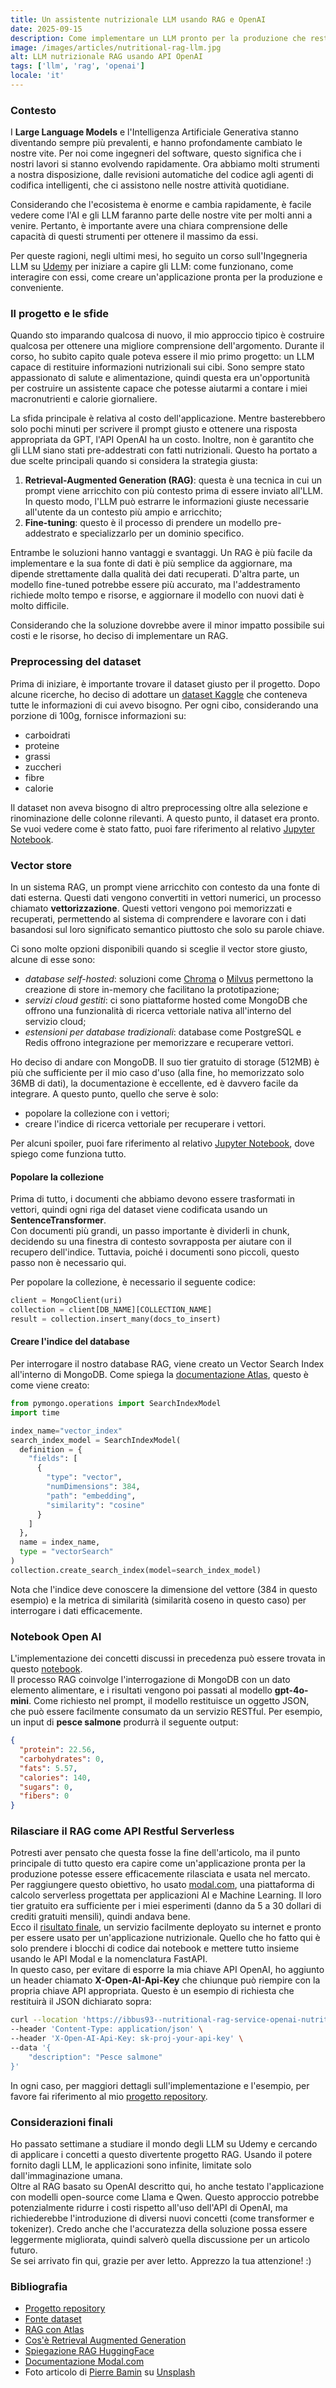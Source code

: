 ```yaml
---
title: Un assistente nutrizionale LLM usando RAG e OpenAI
date: 2025-09-15
description: Come implementare un LLM pronto per la produzione che restituisce informazioni nutrizionali sui cibi usando RAG
image: /images/articles/nutritional-rag-llm.jpg
alt: LLM nutrizionale RAG usando API OpenAI
tags: ['llm', 'rag', 'openai']
locale: 'it'
---
```


### Contesto

I **Large Language Models** e l'Intelligenza Artificiale Generativa stanno diventando sempre più prevalenti, e hanno profondamente cambiato le nostre vite. Per noi come ingegneri del software, questo significa che i nostri lavori si stanno evolvendo rapidamente. Ora abbiamo molti strumenti a nostra disposizione, dalle revisioni automatiche del codice agli agenti di codifica intelligenti, che ci assistono nelle nostre attività quotidiane.

Considerando che l'ecosistema è enorme e cambia rapidamente, è facile vedere come l'AI e gli LLM faranno parte delle nostre vite per molti anni a venire. Pertanto, è importante avere una chiara comprensione delle capacità di questi strumenti per ottenere il massimo da essi.

Per queste ragioni, negli ultimi mesi, ho seguito un corso sull'Ingegneria LLM su <a href="https://www.udemy.com/course/llm-engineering-master-ai-and-large-language-models/" target="_blank">Udemy</a> per iniziare a capire gli LLM: come funzionano, come interagire con essi, come creare un'applicazione pronta per la produzione e conveniente.

### Il progetto e le sfide

Quando sto imparando qualcosa di nuovo, il mio approccio tipico è costruire qualcosa per ottenere una migliore comprensione dell'argomento. Durante il corso, ho subito capito quale poteva essere il mio primo progetto: un LLM capace di restituire informazioni nutrizionali sui cibi. Sono sempre stato appassionato di salute e alimentazione, quindi questa era un'opportunità per costruire un assistente capace che potesse aiutarmi a contare i miei macronutrienti e calorie giornaliere.

La sfida principale è relativa al costo dell'applicazione. Mentre basterebbero solo pochi minuti per scrivere il prompt giusto e ottenere una risposta appropriata da GPT, l'API OpenAI ha un costo. Inoltre, non è garantito che gli LLM siano stati pre-addestrati con fatti nutrizionali. Questo ha portato a due scelte principali quando si considera la strategia giusta:

1. **Retrieval-Augmented Generation (RAG)**: questa è una tecnica in cui un prompt viene arricchito con più contesto prima di essere inviato all'LLM. In questo modo, l'LLM può estrarre le informazioni giuste necessarie all'utente da un contesto più ampio e arricchito;
2. **Fine-tuning**: questo è il processo di prendere un modello pre-addestrato e specializzarlo per un dominio specifico.

Entrambe le soluzioni hanno vantaggi e svantaggi. Un RAG è più facile da implementare e la sua fonte di dati è più semplice da aggiornare, ma dipende strettamente dalla qualità dei dati recuperati. D'altra parte, un modello fine-tuned potrebbe essere più accurato, ma l'addestramento richiede molto tempo e risorse, e aggiornare il modello con nuovi dati è molto difficile.

Considerando che la soluzione dovrebbe avere il minor impatto possibile sui costi e le risorse, ho deciso di implementare un RAG.

### Preprocessing del dataset

Prima di iniziare, è importante trovare il dataset giusto per il progetto. Dopo alcune ricerche, ho deciso di adottare un <a href="https://www.kaggle.com/datasets/shrutisaxena/food-nutrition-dataset" target="_blank">dataset Kaggle</a> che conteneva tutte le informazioni di cui avevo bisogno. Per ogni cibo, considerando una porzione di 100g, fornisce informazioni su:

- carboidrati
- proteine
- grassi
- zuccheri
- fibre
- calorie

Il dataset non aveva bisogno di altro preprocessing oltre alla selezione e rinominazione delle colonne rilevanti. A questo punto, il dataset era pronto. Se vuoi vedere come è stato fatto, puoi fare riferimento al relativo <a href="https://github.com/federicoibba/nutritional-information-rag/blob/main/notebooks/0_dataset-food.ipynb" target="_blank">Jupyter Notebook</a>.

### Vector store

In un sistema RAG, un prompt viene arricchito con contesto da una fonte di dati esterna. Questi dati vengono convertiti in vettori numerici, un processo chiamato **vettorizzazione**. Questi vettori vengono poi memorizzati e recuperati, permettendo al sistema di comprendere e lavorare con i dati basandosi sul loro significato semantico piuttosto che solo su parole chiave.

Ci sono molte opzioni disponibili quando si sceglie il vector store giusto, alcune di esse sono:

- _database self-hosted_: soluzioni come <a href="https://www.trychroma.com/" target="_blank">Chroma</a> o <a href="https://milvus.io/" target="_blank">Milvus</a> permettono la creazione di store in-memory che facilitano la prototipazione;
- _servizi cloud gestiti_: ci sono piattaforme hosted come MongoDB che offrono una funzionalità di ricerca vettoriale nativa all'interno del servizio cloud;
- _estensioni per database tradizionali_: database come PostgreSQL e Redis offrono integrazione per memorizzare e recuperare vettori.

Ho deciso di andare con MongoDB. Il suo tier gratuito di storage (512MB) è più che sufficiente per il mio caso d'uso (alla fine, ho memorizzato solo 36MB di dati), la documentazione è eccellente, ed è davvero facile da integrare. A questo punto, quello che serve è solo:

- popolare la collezione con i vettori;
- creare l'indice di ricerca vettoriale per recuperare i vettori.

Per alcuni spoiler, puoi fare riferimento al relativo <a href="https://github.com/federicoibba/nutritional-information-rag/blob/main/notebooks/1_create_vectorstore.ipynb" target="_blank">Jupyter Notebook</a>, dove spiego come funziona tutto.

#### Popolare la collezione

Prima di tutto, i documenti che abbiamo devono essere trasformati in vettori, quindi ogni riga del dataset viene codificata usando un **SentenceTransformer**.  
Con documenti più grandi, un passo importante è dividerli in chunk, decidendo su una finestra di contesto sovrapposta per aiutare con il recupero dell'indice. Tuttavia, poiché i documenti sono piccoli, questo passo non è necessario qui.

Per popolare la collezione, è necessario il seguente codice:

```python
client = MongoClient(uri)
collection = client[DB_NAME][COLLECTION_NAME]
result = collection.insert_many(docs_to_insert)
```

#### Creare l'indice del database

Per interrogare il nostro database RAG, viene creato un Vector Search Index all'interno di MongoDB. Come spiega la <a href="https://www.mongodb.com/docs/atlas/atlas-vector-search/rag/#use-mongodb-vector-search-to-retrieve-documents.-4" target="_blank">documentazione Atlas</a>, questo è come viene creato:

```python
from pymongo.operations import SearchIndexModel
import time

index_name="vector_index"
search_index_model = SearchIndexModel(
  definition = {
    "fields": [
      {
        "type": "vector",
        "numDimensions": 384,
        "path": "embedding",
        "similarity": "cosine"
      }
    ]
  },
  name = index_name,
  type = "vectorSearch"
)
collection.create_search_index(model=search_index_model)
```

Nota che l'indice deve conoscere la dimensione del vettore (384 in questo esempio) e la metrica di similarità (similarità coseno in questo caso) per interrogare i dati efficacemente.

### Notebook Open AI

L'implementazione dei concetti discussi in precedenza può essere trovata in questo <a href="https://github.com/federicoibba/nutritional-information-rag/blob/main/notebooks/2.0_open-ai.ipynb" target="_blank">notebook</a>.  
Il processo RAG coinvolge l'interrogazione di MongoDB con un dato elemento alimentare, e i risultati vengono poi passati al modello **gpt-4o-mini**. Come richiesto nel prompt, il modello restituisce un oggetto JSON, che può essere facilmente consumato da un servizio RESTful. Per esempio, un input di **pesce salmone** produrrà il seguente output:

```json
{
  "protein": 22.56,
  "carbohydrates": 0,
  "fats": 5.57,
  "calories": 140,
  "sugars": 0,
  "fibers": 0
}
```

### Rilasciare il RAG come API Restful Serverless

Potresti aver pensato che questa fosse la fine dell'articolo, ma il punto principale di tutto questo era capire come un'applicazione pronta per la produzione potesse essere efficacemente rilasciata e usata nel mercato.  
Per raggiungere questo obiettivo, ho usato <a href="https://modal.com" target="_blank">modal.com</a>, una piattaforma di calcolo serverless progettata per applicazioni AI e Machine Learning. Il loro tier gratuito era sufficiente per i miei esperimenti (danno da 5 a 30 dollari di crediti gratuiti mensili), quindi andava bene.  
Ecco il <a href="https://github.com/federicoibba/nutritional-information-rag/blob/main/services/openai-api.py" target="_blank">risultato finale</a>, un servizio facilmente deployato su internet e pronto per essere usato per un'applicazione nutrizionale. Quello che ho fatto qui è solo prendere i blocchi di codice dai notebook e mettere tutto insieme usando le API Modal e la nomenclatura FastAPI.  
In questo caso, per evitare di esporre la mia chiave API OpenAI, ho aggiunto un header chiamato **X-Open-AI-Api-Key** che chiunque può riempire con la propria chiave API appropriata. Questo è un esempio di richiesta che restituirà il JSON dichiarato sopra:

```bash
curl --location 'https://ibbus93--nutritional-rag-service-openai-nutritionalragse-f9d7ea.modal.run' \
--header 'Content-Type: application/json' \
--header 'X-Open-AI-Api-Key: sk-proj-your-api-key' \
--data '{
    "description": "Pesce salmone"
}'
```

In ogni caso, per maggiori dettagli sull'implementazione e l'esempio, per favore fai riferimento al mio <a href="https://github.com/federicoibba/nutritional-information-rag/" target="_blank">progetto repository</a>.

### Considerazioni finali

Ho passato settimane a studiare il mondo degli LLM su Udemy e cercando di applicare i concetti a questo divertente progetto RAG. Usando il potere fornito dagli LLM, le applicazioni sono infinite, limitate solo dall'immaginazione umana.  
Oltre al RAG basato su OpenAI descritto qui, ho anche testato l'applicazione con modelli open-source come Llama e Qwen. Questo approccio potrebbe potenzialmente ridurre i costi rispetto all'uso dell'API di OpenAI, ma richiederebbe l'introduzione di diversi nuovi concetti (come transformer e tokenizer). Credo anche che l'accuratezza della soluzione possa essere leggermente migliorata, quindi salverò quella discussione per un articolo futuro.  
Se sei arrivato fin qui, grazie per aver letto. Apprezzo la tua attenzione! :)

### Bibliografia

- [Progetto repository](https://github.com/federicoibba/nutritional-information-rag/)
- [Fonte dataset](https://www.kaggle.com/datasets/shrutisaxena/food-nutrition-dataset)
- [RAG con Atlas](https://www.mongodb.com/docs/atlas/atlas-vector-search/rag/#std-label-avs-rag)
- [Cos'è Retrieval Augmented Generation](https://www.databricks.com/glossary/retrieval-augmented-generation-rag)
- [Spiegazione RAG HuggingFace](https://huggingface.co/learn/cookbook/advanced_rag)
- [Documentazione Modal.com](https://modal.com/docs)
- Foto articolo di <a href="https://unsplash.com/@bamin?utm_content=creditCopyText&utm_medium=referral&utm_source=unsplash" target="_blank">Pierre Bamin</a> su <a href="https://unsplash.com/photos/used-paint-brushes-RwccoChIGB8?utm_content=creditCopyText&utm_medium=referral&utm_source=unsplash" target="_blank">Unsplash</a>